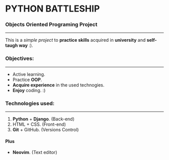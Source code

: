 # **PYTHON BATTLESHIP**
### Objects Oriented Programing Project
---
This is a _simple project_ to **practice skills** acquired in **university** and **self-taugh way** :).

### Objectives:
_ _ _
- Active learning.
- Practice **OOP**.
- **Acquire experience** in the used technogies.
- **Enjoy** coding. :)

### Technologies used:
---
1. **Python** + **Django**. (Back-end)
2. HTML + CSS. (Front-end)
3. **Git** + GitHub. (Versions Control)
#### Plus
- **Neovim**. (Text editor)
